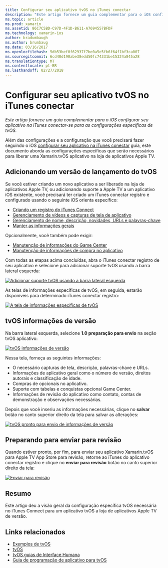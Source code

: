 ```yaml
---
title: Configurar seu aplicativo tvOS no iTunes conectar
description: "Este artigo fornece um guia complementar para o iOS configurar seu aplicativo na iTunes conectar-se para as configurações específicas de tvOS."
ms.topic: article
ms.prod: xamarin
ms.assetid: 86C7C5BD-C97D-4F1D-B611-A7694557BFDF
ms.technology: xamarin-ios
author: bradumbaugh
ms.author: brumbaug
ms.date: 03/16/2017
ms.openlocfilehash: 5db53bef0f62937f7be0a5e5fb6f64f1bf3ca007
ms.sourcegitcommit: 6cd40d190abe38edd50fc74331be15324a845a28
ms.translationtype: MT
ms.contentlocale: pt-BR
ms.lasthandoff: 02/27/2018
---
```

# <a name="configure-your-tvos-app-in-itunes-connect"></a>Configurar seu aplicativo tvOS no iTunes conectar

_Este artigo fornece um guia complementar para o iOS configurar seu aplicativo na iTunes conectar-se para as configurações específicas de tvOS._


Além das configurações e a configuração que você precisará fazer seguindo o iOS [configurar seu aplicativo na iTunes conectar](~/ios/deploy-test/app-distribution/app-store-distribution/itunesconnect.md) guia, este documento aborda as configurações específicas que serão necessários para liberar uma Xamarin.tvOS aplicativo na loja de aplicativos Apple TV.

<a name="Adding-a-tvOS-Release-Version" />

## <a name="adding-a-tvos-release-version"></a>Adicionando um versão de lançamento do tvOS

Se você estiver criando um novo aplicativo a ser liberado na loja de aplicativos Apple TV, ou adicionando suporte a Apple TV a um aplicativo iOS existente, você precisará ter criado um iTunes conectar registro e configurado usando o seguinte iOS orienta específico:

- [Criando um registro do iTunes Connect](~/ios/deploy-test/app-distribution/app-store-distribution/itunesconnect.md#creating)
- [Gerenciamento de vídeos e capturas de tela de aplicativo](~/ios/deploy-test/app-distribution/app-store-distribution/itunesconnect.md#managing)
- [Gerenciamento de nome, descrição, novidades, URLs e palavras-chave](~/ios/deploy-test/app-distribution/app-store-distribution/itunesconnect.md#metadata)
- [Manter as informações gerais](~/ios/deploy-test/app-distribution/app-store-distribution/itunesconnect.md#general)

Opcionalmente, você também pode exigir:

- [Manutenção de informações do Game Center](~/ios/deploy-test/app-distribution/app-store-distribution/itunesconnect.md#game-center)
- [Manutenção de informações de compra no aplicativo](~/ios/deploy-test/app-distribution/app-store-distribution/itunesconnect.md#iap)

Com todas as etapas acima concluídas, abra o iTunes conectar registro de seu aplicativo e selecione para adicionar suporte tvOS usando a barra lateral esquerda:

[ ![](itunes-connect-images/connect01.png "Adicionar suporte tvOS usando a barra lateral esquerda")](itunes-connect-images/connect01.png)

As telas de informações específicas de tvOS, em seguida, estarão disponíveis para determinado iTunes conectar registro:

[ ![](itunes-connect-images/connect02.png "A tela de informações específicas de tvOS")](itunes-connect-images/connect02.png)

<a name="tvOS-Version-Information" />

## <a name="tvos-version-information"></a>tvOS informações de versão

Na barra lateral esquerda, selecione **1.0 preparação para envio** na seção tvOS aplicativo:

[ ![](itunes-connect-images/connect03.png "tvOS informações de versão")](itunes-connect-images/connect03.png)

Nessa tela, forneça as seguintes informações:

- O necessário capturas de tela, descrição, palavras-chave e URLs.
- Informações de aplicativo geral como o número de versão, direitos autorais e classificação de idade.
- Compras de opcionais no aplicativo.
- Suporte com tabelas e conquistas opcional Game Center.
- Informações de revisão do aplicativo como contato, contas de demonstração e observações necessárias.

Depois que você inseriu as informações necessárias, clique no **salvar** botão no canto superior direito da tela para salvar as alterações:

[ ![](itunes-connect-images/connect04.png "tvOS pronto para envio de informações de versão")](itunes-connect-images/connect04.png)

<a name="Submitting-for-Review" />

## <a name="preparing-to-submit-for-review"></a>Preparando para enviar para revisão

Quando estiver pronto, por fim, para enviar seu aplicativo Xamarin.tvOS para Apple TV App Store para revisão, retorne ao iTunes do aplicativo conectar registro e clique no **enviar para revisão** botão no canto superior direito da tela:

[ ![](itunes-connect-images/connect05.png "Enviar para revisão")](itunes-connect-images/connect05.png)

<a name="Summary" />

## <a name="summary"></a>Resumo

Este artigo deu a visão geral da configuração específica tvOS necessária no iTunes Connect para um aplicativo tvOS a loja de aplicativos Apple TV de versão.



## <a name="related-links"></a>Links relacionados

- [Exemplos de tvOS](https://developer.xamarin.com/samples/tvos/all/)
- [tvOS](https://developer.apple.com/tvos/)
- [tvOS guias de Interface Humana](https://developer.apple.com/tvos/human-interface-guidelines/)
- [Guia de programação de aplicativo para tvOS](https://developer.apple.com/library/prerelease/tvos/documentation/General/Conceptual/AppleTV_PG/)
